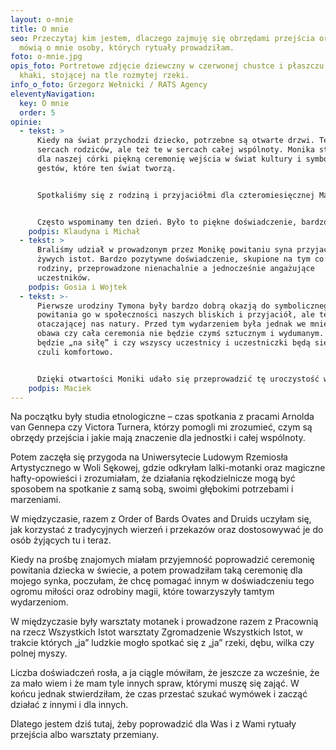 ```yaml
---
layout: o-mnie
title: O mnie
seo: Przeczytaj kim jestem, dlaczego zajmuję się obrzędami przejścia oraz co
  mówią o mnie osoby, których rytuały prowadziłam.
foto: o-mnie.jpg
opis_foto: Portretowe zdjęcie dziewczny w czerwonej chustce i płaszczu w kolorze
  khaki, stojącej na tle rozmytej rzeki.
info_o_foto: Grzegorz Wełnicki / RATS Agency
eleventyNavigation:
  key: O mnie
  order: 5
opinie:
  - tekst: >
      Kiedy na świat przychodzi dziecko, potrzebne są otwarte drzwi. Te w
      sercach rodziców, ale też te w sercach całej wspólnoty. Monika stworzyła
      dla naszej córki piękną ceremonię wejścia w świat kultury i symbolicznych
      gestów, które ten świat tworzą.    


      Spotkaliśmy się z rodziną i przyjaciółmi dla czteromiesięcznej Matyldy, by razem sądzić ziarno nowego życia. Każdy z gości miał możliwość zrobić dla M. motankę. Życzenia gości mogły zmaterializować się w symbolicznych skarbach, w które zostały wyposażone motanki. Mamy je wszystkie, czekają na jej 18 urodziny.


      Często wspominamy ten dzień. Było to piękne doświadczenie, bardzo nam potrzebne. Dało nam przestrzeń do wspólnego radowania się. Matylda, dziś ośmioletnia, lubi nasze opowieści o tym wydarzeniu, ogląda zdjęcia no i oczywiście szuka po domu motanek.
    podpis: Klaudyna i Michał
  - tekst: >
      Braliśmy udział w prowadzonym przez Monikę powitaniu syna przyjaciół wśród
      żywych istot. Bardzo pozytywne doświadczenie, skupione na tym co ważne dla
      rodziny, przeprowadzone nienachalnie a jednocześnie angażujące
      uczestników.
    podpis: Gosia i Wojtek
  - tekst: >-
      Pierwsze urodziny Tymona były bardzo dobrą okazją do symbolicznego
      powitania go w społeczności naszych bliskich i przyjaciół, ale też
      otaczającej nas natury. Przed tym wydarzeniem była jednak we mnie spora
      obawa czy cała ceremonia nie będzie czymś sztucznym i wydumanym. Czy nie
      będzie „na siłę” i czy wszyscy uczestnicy i uczestniczki będą się na niej
      czuli komfortowo.


      Dzięki otwartości Moniki udało się przeprowadzić tę uroczystość w sposób łączący swobodę i radość z czymś głębszym, poważniejszym. Był piknik na łące, były życzenia spisane na wielkim arkuszu papieru, które dziś wiszą nad łóżkiem Tymona przypominając nam o tym wydarzeniu. Było też sadzenie drzew, dzięki czemu podczas spacerów mamy okazję obserwować jak rosną one razem z naszym synem.
    podpis: Maciek
---
```

Na początku były studia etnologiczne – czas spotkania z pracami Arnolda van Gennepa czy Victora Turnera, którzy pomogli mi zrozumieć, czym są obrzędy przejścia i jakie mają znaczenie dla jednostki i całej wspólnoty.

Potem zaczęła się przygoda na Uniwersytecie Ludowym Rzemiosła Artystycznego w Woli Sękowej, gdzie odkryłam lalki-motanki oraz magiczne hafty-opowieści i zrozumiałam, że działania rękodzielnicze mogą być sposobem na spotkanie z samą sobą, swoimi głębokimi potrzebami i marzeniami.

W międzyczasie, razem z Order of Bards Ovates and Druids uczyłam się, jak korzystać z tradycyjnych wierzeń i przekazów oraz dostosowywać je do osób żyjących tu i teraz.

Kiedy na prośbę znajomych miałam przyjemność poprowadzić ceremonię powitania dziecka w świecie, a potem prowadziłam taką ceremonię dla mojego synka, poczułam, że chcę pomagać innym w doświadczeniu tego ogromu miłości oraz odrobiny magii, które towarzyszyły tamtym wydarzeniom.

W międzyczasie były warsztaty motanek i prowadzone razem z Pracownią na rzecz Wszystkich Istot warsztaty Zgromadzenie Wszystkich Istot, w trakcie których „ja” ludzkie mogło spotkać się z „ja” rzeki, dębu, wilka czy polnej myszy.

Liczba doświadczeń rosła, a ja ciągle mówiłam, że jeszcze za wcześnie, że za mało wiem i że mam tyle innych spraw, którymi muszę się zająć. 
W końcu jednak stwierdziłam, że czas przestać szukać wymówek i zacząć działać z innymi i dla innych.

Dlatego jestem dziś tutaj, żeby poprowadzić dla Was i z Wami rytuały przejścia albo warsztaty przemiany.